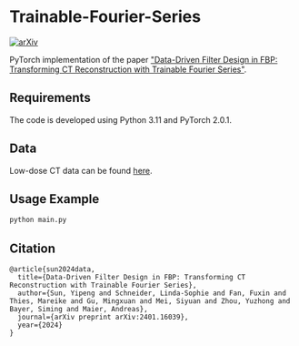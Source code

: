 # Trainable-Fourier-Series

[![arXiv](https://img.shields.io/badge/arXiv-2401.16039-b31b1b.svg)](https://arxiv.org/abs/2401.16039)


PyTorch implementation of the paper ["Data-Driven Filter Design in FBP: Transforming CT Reconstruction with Trainable Fourier Series"](https://arxiv.org/abs/2401.16039).

## Requirements

The code is developed using Python 3.11 and PyTorch 2.0.1.



## Data
Low-dose CT data can be found [here](https://www.nature.com/articles/s41597-021-00893-z#code-availability).


## Usage Example

```bash
python main.py 
```

## Citation

```
@article{sun2024data,
  title={Data-Driven Filter Design in FBP: Transforming CT Reconstruction with Trainable Fourier Series},
  author={Sun, Yipeng and Schneider, Linda-Sophie and Fan, Fuxin and Thies, Mareike and Gu, Mingxuan and Mei, Siyuan and Zhou, Yuzhong and Bayer, Siming and Maier, Andreas},
  journal={arXiv preprint arXiv:2401.16039},
  year={2024}
}
```